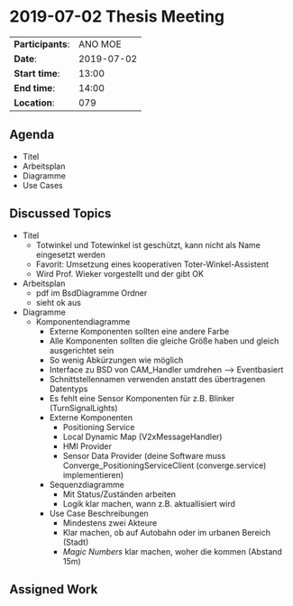 # 2019-07-02 Thesis Meeting

|||
-----------------------|---------------------------------------------
 **Participants**:     | ANO MOE
 **Date**:             | 2019-07-02
 **Start time**:       | 13:00
 **End time**:         | 14:00
 **Location**:         | 079

## Agenda

* Titel
* Arbeitsplan
* Diagramme
* Use Cases

## Discussed Topics

* Titel
    * Totwinkel und Totewinkel ist geschützt, kann nicht als Name eingesetzt werden
    * Favorit: Umsetzung eines kooperativen Toter-Winkel-Assistent
    * Wird Prof. Wieker vorgestellt und der gibt OK
* Arbeitsplan
    * pdf im BsdDiagramme Ordner 
    * sieht ok aus
* Diagramme
    * Komponentendiagramme
        * Externe Komponenten sollten eine andere Farbe
        * Alle Komponenten sollten die gleiche Größe haben und gleich ausgerichtet sein
        * So wenig Abkürzungen wie möglich
        * Interface zu BSD von CAM_Handler umdrehen --> Eventbasiert
        * Schnittstellennamen verwenden anstatt des übertragenen Datentyps
        * Es fehlt eine Sensor Komponenten für z.B. Blinker (TurnSignalLights)
        * Externe Komponenten
            * Positioning Service 
            * Local Dynamic Map (V2xMessageHandler)
            * HMI Provider
            * Sensor Data Provider (deine Software muss Converge_PositioningServiceClient (converge.service) implementieren)
        * Sequenzdiagramme
            * Mit Status/Zuständen arbeiten
            * Logik klar machen, wann z.B. aktuallisiert wird
        * Use Case Beschreibungen
            * Mindestens zwei Akteure
            * Klar machen, ob auf Autobahn oder im urbanen Bereich (Stadt)
            * *Magic Numbers* klar machen, woher die kommen (Abstand 15m)


## Assigned Work
